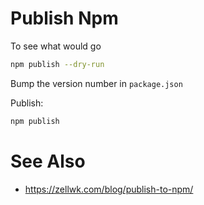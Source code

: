 Publish Npm
===


To see what would go
```bash
npm publish --dry-run
```


Bump the version number in `package.json`

Publish:
```bash
npm publish
```


See Also
===
* https://zellwk.com/blog/publish-to-npm/

